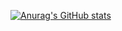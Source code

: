[![Anurag's GitHub stats](https://github-readme-stats.vercel.app/api?username=MoreiraAlex)](https://github.com/anuraghazra/github-readme-stats)

